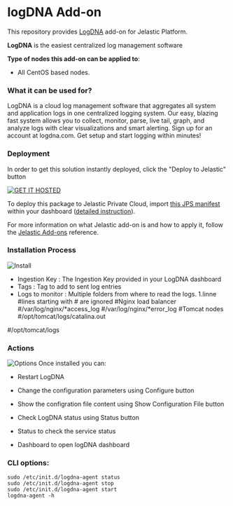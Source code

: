 # logDNA Add-on

This repository provides [LogDNA](https://docs.logdna.com/docs/getting-started) add-on for Jelastic Platform.

**LogDNA** is the easiest centralized log management software

**Type of nodes this add-on can be applied to**: 
- All CentOS based nodes.

### What it can be used for?
LogDNA is a cloud log management software that aggregates all system and application logs in one centralized logging system. Our easy, blazing fast system allows you to collect, monitor, parse, live tail, graph, and analyze logs with clear visualizations and smart alerting. Sign up for an account at logdna.com. Get setup and start logging within minutes!

### Deployment
In order to get this solution instantly deployed, click the "Deploy to Jelastic" button

[![GET IT HOSTED](https://raw.githubusercontent.com/jelastic-jps/jpswiki/master/images/getithosted.png)](https://app.j.layershift.co.uk/?manifest=https://raw.githubusercontent.com/layershift/jps-logDNA/master/logDNA.jps)

To deploy this package to Jelastic Private Cloud, import [this JPS manifest](https://raw.githubusercontent.com/layershift/jps-logDNA/master/logDNA.jps) within your dashboard ([detailed instruction](https://docs.jelastic.com/environment-export-import#import)).

For more information on what Jelastic add-on is and how to apply it, follow the [Jelastic Add-ons](https://github.com/jelastic-jps/jpswiki/wiki/Jelastic-Addons) reference.

### Installation Process

![Install](https://raw.githubusercontent.com/layershift/jps-logDNA/master/images/install_options.png)

* Ingestion Key : The Ingestion Key provided in your LogDNA dashboard
* Tags : Tag to add to sent log entries
* Logs to monitor : Multiple folders from where to read the logs. 1.linne
#lines starting with # are ignored
#Nginx load balancer
#/var/log/nginx/*access_log
#/var/log/nginx/*error_log
#Tomcat nodes
#/opt/tomcat/logs/catalina.out

#/opt/tomcat/logs
### Actions

![Options](https://raw.githubusercontent.com/layershift/jps-logDNA/master/images/options.png)
Once installed you can:

* Restart LogDNA
* Change the configuration parameters using Configure button
* Show the configration file content using Show Configuration File button
* Check LogDNA status using Status button

* Status to check the service status
* Dashboard to open logDNA dashboard

### CLI options:
```
sudo /etc/init.d/logdna-agent status
sudo /etc/init.d/logdna-agent stop
sudo /etc/init.d/logdna-agent start
logdna-agent -h
```
